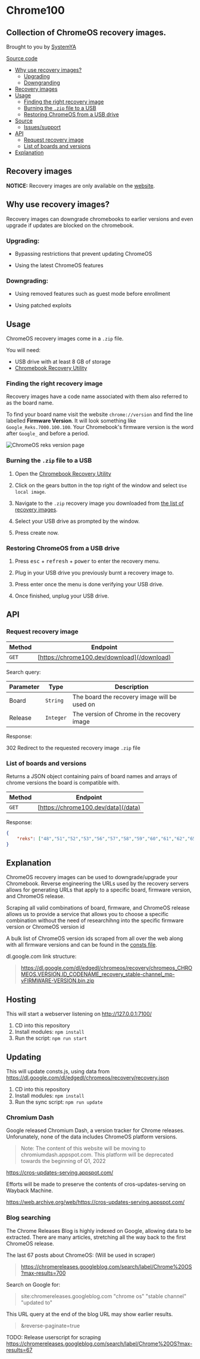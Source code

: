 # Chrome100

## Collection of ChromeOS recovery images.

Brought to you by [SystemYA](https://github.com/sysce)

[Source code](https://github.com/sysce/chrome100)

- [Why use recovery images?](#why-use-recovery-images)
	* [Upgrading](#upgrading)
	* [Downgranding](#downgrading)
- [Recovery images](#recovery-images)
- [Usage](#usage)
	* [Finding the right recovery image](#finding-the-right-recovery-image)
	* [Burning the `.zip` file to a USB](#burning-the-zip-file-to-a-usb)
	* [Restoring ChromeOS from a USB drive](#restoring-chromeos-from-a-usb-drive)
- [Source](https://github.com/sysce/chrome100)
	* [Issues/support](https://github.com/sysce/chrome100/issues)
- [API](#api)
	* [Request recovery image](#request-recovery-image)
	* [List of boards and versions](#list-of-boards-and-versions)
- [Explanation](#explanation)

<!-- REMOVE -->

## Recovery images

**NOTICE:** Recovery images are only available on the [website](https://chrome100.dev).

<!-- REMOVE -->

## Why use recovery images?

Recovery images can downgrade chromebooks to earlier versions and even upgrade if updates are blocked on the chromebook.

### Upgrading:

- Bypassing restrictions that prevent updating ChromeOS

- Using the latest ChromeOS features

### Downgrading:

- Using removed features such as guest mode before enrollment

- Using patched exploits

## Usage

ChromeOS recovery images come in a `.zip` file.

You will need:

- USB drive with at least 8 GB of storage
- [Chromebook Recovery Utility](https://chrome.google.com/webstore/detail/chromebook-recovery-utili/pocpnlppkickgojjlmhdmidojbmbodfm)

### Finding the right recovery image

Recovery images have a code name associated with them also referred to as the board name.

To find your board name visit the website `chrome://version` and find the line labelled **Firmware Version**. It will look something like `Google_Reks.7000.100.100`. Your Chromebook's firmware version is the word after `Google_` and before a period.

![ChromeOS reks version page](https://chrome100.dev/version.png)

### Burning the `.zip` file to a USB

1. Open the [Chromebook Recovery Utility](https://chrome.google.com/webstore/detail/chromebook-recovery-utili/pocpnlppkickgojjlmhdmidojbmbodfm)   

2. Click on the gears button in the top right of the window and select `Use local image`.

3. Navigate to the `.zip` recovery image you downloaded from [the list of recovery images](#recovery-images).

4. Select your USB drive as prompted by the window.

5. Press create now.

### Restoring ChromeOS from a USB drive

1. Press <kbd>esc</kbd> + <kbd>refresh</kbd> + <kbd>power</kbd> to enter the recovery menu.

2. Plug in your USB drive you previously burnt a recovery image to.

3. Press enter once the menu is done verifying your USB drive.

4. Once finished, unplug your USB drive.

## API

### Request recovery image

| Method | Endpoint  |
| - | - |
| `GET` | [https://chrome100.dev/download](/download) |

Search query:

| Parameter | Type     | Description                                     |
| --------- | -------- | ----------------------------------------------- |
| Board     | `String`   | The board the recovery image will be used on  |
| Release   | `Integer`  | The version of Chrome in the recovery image   |

Response: 

302 Redirect to the requested recovery image `.zip` file

### List of boards and versions

Returns a JSON object containing pairs of board names and arrays of chrome versions the board is compatible with. 

| Method | Endpoint |
| - | - |
| `GET` | [https://chrome100.dev/data](/data) |

Response:

```json
{
	"reks": ["48","51","52","53","56","57","58","59","60","61","62","65","66","68","69","70","71","72","73","74","75","76","78","79","80","81","83","84","85","86","87","88","89","90","91"],
}
```

## Explanation

ChromeOS recovery images can be used to downgrade/upgrade your Chromebook. Reverse engineering the URLs used by the recovery servers allows for generating URLs that apply to a specific board, firmware version, and ChromeOS release.

Scraping all valid combinations of board, firmware, and ChromeOS release allows us to provide a service that allows you to choose a specific combination without the need of researchihng into the specific firmware version or ChromeOS version id

A bulk list of ChromeOS version ids scraped from all over the web along with all firmware versions and can be found in the [consts file](consts.js).

dl.google.com link structure:

> https://dl.google.com/dl/edgedl/chromeos/recovery/chromeos_CHROMEOS.VERSION.ID_CODENAME_recovery_stable-channel_mp-vFIRMWARE-VERSION.bin.zip

## Hosting

This will start a webserver listening on http://127.0.0.1:7100/

1. CD into this repository
2. Install modules: `npm install`
3. Run the script: `npm run start`

## Updating

This will update consts.js, using data from https://dl.google.com/dl/edgedl/chromeos/recovery/recovery.json

1. CD into this repository
2. Install modules: `npm install`
3. Run the sync script: `npm run update`

### Chromium Dash

Google released Chromium Dash, a version tracker for Chrome releases. Unforunately, none of the data includes ChromeOS platform versions. 

> Note: The content of this website will be moving to chromiumdash.appspot.com. This platform will be deprecated towards the beginning of Q1, 2022

https://cros-updates-serving.appspot.com/

Efforts will be made to preserve the contents of cros-updates-serving on Wayback Machine.

https://web.archive.org/web/https://cros-updates-serving.appspot.com/

### Blog searching

The Chrome Releases Blog is highly indexed on Google, allowing data to be extracted. There are many articles, stretching all the way back to the first ChromeOS release.

The last 67 posts about ChromeOS: (Will be used in scraper)
> https://chromereleases.googleblog.com/search/label/Chrome%20OS?max-results=700

Search on Google for:
> site:chromereleases.googleblog.com "chrome os" "stable channel" "updated to"

This URL query at the end of the blog URL may show earlier results.
> &reverse-paginate=true

TODO: Release userscript for scraping https://chromereleases.googleblog.com/search/label/Chrome%20OS?max-results=67

